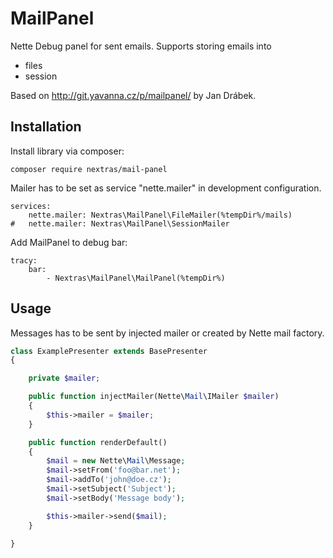 MailPanel
=========

Nette Debug panel for sent emails. Supports storing emails into
- files
- session

Based on http://git.yavanna.cz/p/mailpanel/ by Jan Drábek.

Installation
------------

Install library via composer:

```
composer require nextras/mail-panel
```

Mailer has to be set as service "nette.mailer" in development configuration.

```
services:
	nette.mailer: Nextras\MailPanel\FileMailer(%tempDir%/mails)
#   nette.mailer: Nextras\MailPanel\SessionMailer
```

Add MailPanel to debug bar:

```
tracy:
	bar:
		- Nextras\MailPanel\MailPanel(%tempDir%)
```

Usage
-----

Messages has to be sent by injected mailer or created by Nette mail factory.

```php
class ExamplePresenter extends BasePresenter
{

	private $mailer;

	public function injectMailer(Nette\Mail\IMailer $mailer)
	{
		$this->mailer = $mailer;
	}

	public function renderDefault()
	{
		$mail = new Nette\Mail\Message;
		$mail->setFrom('foo@bar.net');
		$mail->addTo('john@doe.cz');
		$mail->setSubject('Subject');
		$mail->setBody('Message body');

		$this->mailer->send($mail);
	}

}
```
